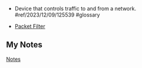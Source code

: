 - Device that controls traffic to and from a network. #ref/2023/12/09/125539 #glossary

- [Packet Filter](packet-filter.md)
## My Notes
[Notes](mynotes/firewalls-notes.md)
